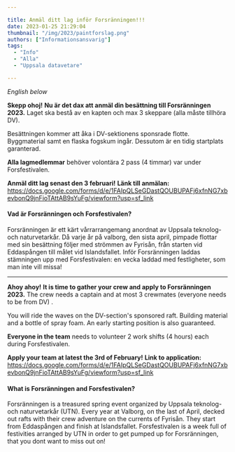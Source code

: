 ```yaml
---

title: Anmäl ditt lag inför Forsränningen!!!
date: 2023-01-25 21:29:04
thumbnail: "/img/2023/paintforslag.png"
authors: ["Informationsansvarig"]
tags: 
  - "Info"
  - "Alla"
  - "Uppsala datavetare"

---
```

*English below*

**Skepp ohoj!** **Nu är det dax att  anmäl din besättning till Forsränningen 2023.**
Laget ska bestå av en kapten och max 3 skeppare (alla måste tillhöra DV). 

Besättningen kommer att åka i DV-sektionens sponsrade flotte. Byggmaterial samt en flaska fogskum ingår. Dessutom är en tidig startplats garanterad. 

**Alla lagmedlemmar** behöver volontära 2 pass (4 timmar) var under Forsfestivalen. 

**Anmäl ditt lag senast den 3 februari!**
**Länk till anmälan:** https://docs.google.com/forms/d/e/1FAIpQLSeGDastQOUBUPAFj6xfnNG7xbevbonQ9jnFioTAttAB9sYuFg/viewform?usp=sf_link
 
####  Vad är Forsränningen och Forsfestivalen?
Forsränningen är ett kärt vårrarrangemang anordnat av Uppsala teknolog- och naturvetarkår. Då varje år på valborg, den sista april, pimpade flottar med sin besättning följer med strömmen av Fyrisån, från starten vid Eddaspången till målet vid Islandsfallet. Inför Forsränningen laddas stämningen upp med Forsfestivalen: en vecka laddad med festligheter, som man inte vill missa! 

----------------------------------
**Ahoy ahoy!** **It is time to gather your crew and apply to Forsränningen 2023.**
The crew needs a captain and at most 3 crewmates (everyone needs to be from DV) . 

You will ride the waves on the DV-section's sponsored raft. Building material and a bottle of spray foam. An early starting position is also guaranteed. 

**Everyone in the team** needs to volunteer 2 work shifts (4 hours) each during Forsfestivalen. 

**Apply your team at latest the 3rd of February!**
**Link to application:** https://docs.google.com/forms/d/e/1FAIpQLSeGDastQOUBUPAFj6xfnNG7xbevbonQ9jnFioTAttAB9sYuFg/viewform?usp=sf_link

#### What is Forsränningen and Forsfestivalen? 
Forsränningen is a treasured spring event organized by Uppsala teknolog- och naturvetarkår (UTN). Every year at Valborg, on the last of April, decked out rafts with their crew adventure on the currents of Fyrisån. They start from Eddaspången and finish at Islandsfallet. Forsfestivalen is a week full of festivities arranged by UTN in order to get pumped up for Forsränningen, that you dont want to miss out on! 